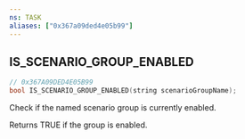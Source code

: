 ```yaml
---
ns: TASK
aliases: ["0x367a09ded4e05b99"]
---
```

## IS_SCENARIO_GROUP_ENABLED

```c
// 0x367A09DED4E05B99
bool IS_SCENARIO_GROUP_ENABLED(string scenarioGroupName);
```

Check if the named scenario group is currently enabled.

Returns TRUE if the group is enabled.

